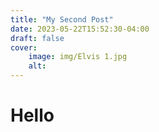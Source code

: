 ```yaml
---
title: "My Second Post"
date: 2023-05-22T15:52:30-04:00
draft: false
cover: 
    image: img/Elvis 1.jpg
    alt:
---
```


# Hello